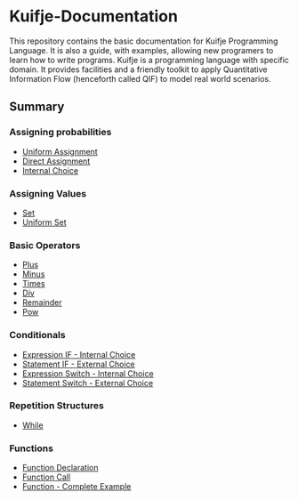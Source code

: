 # Kuifje-Documentation

This repository contains the basic documentation for Kuifje Programming Language. It is also a guide,
with examples, allowing new programers to learn how to write programs.
Kuifje is a programming language with specific domain. It provides facilities and a friendly toolkit to
apply Quantitative Information Flow (henceforth called QIF) to model real world scenarios.

## Summary

### Assigning probabilities

- [Uniform Assignment](https://github.com/gleisonsdm/Kuifje-Documentation/blob/main/Chapter%2001/Uniform%20Assingment.md)
- [Direct Assignment](https://github.com/gleisonsdm/Kuifje-Documentation/blob/main/Chapter%2001/Direct%20Assignment.md)
- [Internal Choice](https://github.com/gleisonsdm/Kuifje-Documentation/blob/main/Chapter%2001/Internal%20Choice.md)

### Assigning Values
- [Set](https://github.com/gleisonsdm/Kuifje-Documentation/blob/main/Chapter%2002/Set.md)
- [Uniform Set](https://github.com/gleisonsdm/Kuifje-Documentation/blob/main/Chapter%2002/Uniform%20Set.md)

### Basic Operators
- [Plus](https://github.com/gleisonsdm/Kuifje-Documentation/blob/main/Chapter%2003/Plus.md)
- [Minus](https://github.com/gleisonsdm/Kuifje-Documentation/blob/main/Chapter%2003/Minus.md)
- [Times](https://github.com/gleisonsdm/Kuifje-Documentation/blob/main/Chapter%2003/Times.md)
- [Div](https://github.com/gleisonsdm/Kuifje-Documentation/blob/main/Chapter%2003/Div.md)
- [Remainder](https://github.com/gleisonsdm/Kuifje-Documentation/blob/main/Chapter%2003/Remainder.md)
- [Pow](https://github.com/gleisonsdm/Kuifje-Documentation/blob/main/Chapter%2003/Pow.md)

### Conditionals
- [Expression IF - Internal Choice](https://github.com/gleisonsdm/Kuifje-Documentation/blob/main/Chapter%2004/Expression%20IF.md)
- [Statement IF - External Choice](https://github.com/gleisonsdm/Kuifje-Documentation/blob/main/Chapter%2004/Statement%20IF.md)
- [Expression Switch - Internal Choice](https://github.com/gleisonsdm/Kuifje-Documentation/blob/main/Chapter%2004/Expression%20Switch.md)
- [Statement Switch - External Choice](https://github.com/gleisonsdm/Kuifje-Documentation/blob/main/Chapter%2004/Statement%20Switch.md)

### Repetition Structures
- [While](https://github.com/gleisonsdm/Kuifje-Documentation/blob/main/Chapter%2005/While.md)

### Functions
- [Function Declaration](https://github.com/gleisonsdm/Kuifje-Documentation/blob/main/Chapter%2006/Function%20Declaration.md)
- [Function Call](https://github.com/gleisonsdm/Kuifje-Documentation/blob/main/Chapter%2006/Function%20Call.md)
- [Function - Complete Example]()
